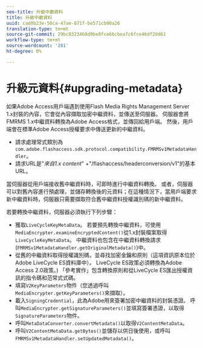 ```yaml
---
seo-title: 升級中繼資料
title: 升級中繼資料
uuid: cad0b23e-50ca-47ae-871f-be571cb00a26
translation-type: tm+mt
source-git-commit: 29bc8323460d9be0fce66cbea7c6fce46df20d61
workflow-type: tm+mt
source-wordcount: '281'
ht-degree: 0%

---
```



# 升級元資料{#upgrading-metadata}

如果Adobe Access用戶端遇到使用Flash Media Rights Management Server 1.x封裝的內容，它會從內容擷取加密中繼資料，並傳送至伺服器。 伺服器會將FMRMS 1.x中繼資料轉換為Adobe Access格式，並傳回給用戶端。 然後，用戶端會在標準Adobe Access授權要求中傳送更新的中繼資料。

* 請求處理常式類別為`com.adobe.flashaccess.sdk.protocol.compatibility.FMRMSv1MetadataHandler`。
* 請求URL是&quot;*來自1.x content*&quot; +&quot;/flashaccess/headerconversion/v1&quot;的基本URL。

當伺服器從用戶端接收舊中繼資料時，可即時進行中繼資料轉換。 或者，伺服器可以對舊內容進行預處理，並儲存轉換後的元資料；在這種情況下，當用戶端要求新中繼資料時，伺服器只需要擷取符合舊中繼資料授權識別碼的新中繼資料。

若要轉換中繼資料，伺服器必須執行下列步驟：

* 獲取`LiveCycleKeyMetaData`。 若要預先轉換中繼資料，可使用`MediaEncrypter.examineEncryptedContent()`從1.x封裝檔案取得`LiveCycleKeyMetaData`。 中繼資料也包含在中繼資料轉換請求(`FMRMSv1MetadataHandler.getOriginalMetadata()`)中。
* 從舊的中繼資料取得授權識別碼，並尋找加密金鑰和原則（這項資訊原本位於Adobe LiveCycle ES資料庫中）。 LiveCycle ES政策必須轉換為Adobe Access 2.0政策。) 「參考實作」包含轉換原則和從LiveCycle ES匯出授權資訊的指令碼和范常式式碼。
* 填寫`V2KeyParameters`物件（您透過呼叫`MediaEncrypter.getKeyParameters()`來擷取）。
* 載入`SigningCredential`，此為Adobe用來簽署加密中繼資料的封裝憑證。 呼叫`MediaEncrypter.getSignatureParameters()`並填寫簽署憑證，以取得`SignatureParameters`物件。
* 呼叫`MetaDataConverter.convertMetadata()`以取得`V2ContentMetaData`。
* 呼叫`V2ContentMetaData.getBytes()`並儲存以供日後使用，或呼叫`FMRMSv1MetadataHandler.setUpdatedMetadata()`。

